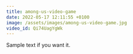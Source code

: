 ```yaml
---
title: among-us-video-game
date: 2022-05-17 12:11:55 +0100
image: /assets/images/among-us-video-game.jpg
video_id: Qi74UagYgWk
---
```

Sample text if you want it.